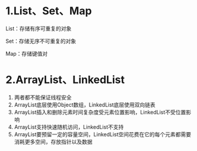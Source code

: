 # 1.List、Set、Map

List：存储有序可重复的对象

Set：存储无序不可重复的对象

Map：存储键值对

# 2.ArrayList、LinkedList

1. 两者都不能保证线程安全
2. ArrayList底层使用Object数组，LinkedList底层使用双向链表
3. ArrayList插入和删除元素时间复杂度受元素位置影响，LinkedList不受位置影响
4. ArrayList支持快速随机访问，LinkedList不支持
5. ArrayList要预留一定的容量空间，LinkedList空间花费在它的每个元素都需要消耗更多空间，存放指针以及数据